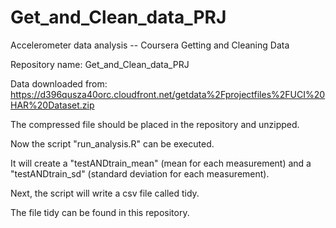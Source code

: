 Get_and_Clean_data_PRJ
======================
Accelerometer data analysis -- Coursera Getting and Cleaning Data

Repository name:
Get_and_Clean_data_PRJ

Data downloaded from:
https://d396qusza40orc.cloudfront.net/getdata%2Fprojectfiles%2FUCI%20HAR%20Dataset.zip 

The compressed file should be placed in the repository and unzipped.

Now the script "run_analysis.R" can be executed.

It will create a "testANDtrain_mean" (mean for each measurement)
and a "testANDtrain_sd" (standard deviation for each measurement).

Next, the script will write a csv file called tidy.

The file tidy can be found in this repository.
